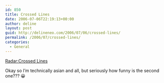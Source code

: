 ```yaml
---
id: 850
title: Crossed Lines
date: 2006-07-06T22:19:13+00:00
author: deline
layout: post
guid: http://delineneo.com/2006/07/06/crossed-lines/
permalink: /2006/07/crossed-lines/
categories:
  - General
---
```

[Radar:Crossed Lines](http://radar.smh.com.au/archives/2006/07/crossed_lines_35.html)
  
Okay so I&#8217;m technically asian and all, but seriously how funny is the second one??? 😀